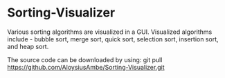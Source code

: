 # Sorting-Visualizer

Various sorting algorithms are visualized in a GUI.
Visualized algorithms include - bubble sort, merge sort, quick sort, selection sort, insertion sort, and heap sort.

The source code can be downloaded by using:
  git pull https://github.com/AloysiusAmbe/Sorting-Visualizer.git
